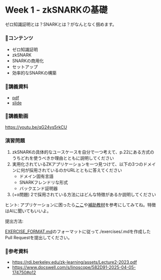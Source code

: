 # Week 1 - zkSNARKの基礎

ゼロ知識証明とは？SNARKとは？がなんとなく掴めます。

### 🌄コンテンツ

- ゼロ知識証明
- zkSNARK
- SNARKの商用化
- セットアップ
- 効率的なSNARKの構築

### 🔗講義資料
- [pdf](./zkSNARKの基礎.pdf)
- [slide](https://docs.google.com/presentation/d/1wQd2pQooTD884b2qC4QV-43oG0jJ5uyj9heW1GQeFQs/edit?usp=sharing)

### 🎥講義動画

https://youtu.be/qG24ys5rkCU

### 演習問題

1. zkSNARKの具体的なユースケースを自分で一つ考えて、p.22にある方式のうちどれを使うべきか理由とともに説明してください
2. 実用化されているZKアプリケーションを一つ見つけて、以下の3つのドメインに何が採用されているのかURLとともに答えてください
    - ドメイン固有言語
    - SNARKフレンドリな形式
    - バックエンド証明器
3. (+α問題) 2で採用されている方法にはどんな特徴があるか説明してください

ヒント: アプリケーションに困ったら[ここ](https://github.com/matter-labs/awesome-zero-knowledge-proofs?tab=readme-ov-file#applications)や[補助教材](../supplementary-materials/lib.md)を参考にしてみてね。特徴はAIに聞いてもいいよ。

提出方法:

[EXERCISE_FORMAT.md](./EXERCISE_FORMAT.md)のフォーマットに従って./exercises/<name>.mdを作成したPull Requestを提出してください。

### 📕参考資料
- https://rdi.berkeley.edu/zk-learning/assets/Lecture2-2023.pdf
- https://www.docswell.com/s/linoscope/582D91-2025-04-05-174750#p12
